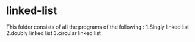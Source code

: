 # linked-list
This folder consists of all the programs of the following :
1.Singly linked list
2.doubly linked list
3.circular linked list
